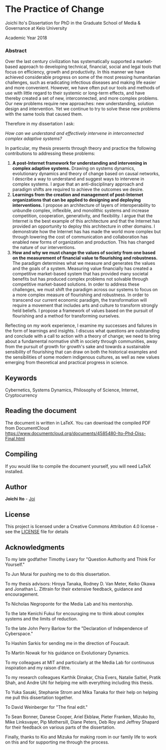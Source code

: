 # The Practice of Change

Joichi Ito's Dissertation for PhD in the Graduate School of Media & Governance at Keio University

Academic Year 2018

### Abstract

Over the last century civilization has systematically supported a market-based approach to developing technical, financial, social and legal tools that focus on efficiency, growth and productivity. In this manner we have achieved considerable progress on some of the most pressing humanitarian challenges, such as eradicating infectious diseases and making life easier and more convenient. However, we have often put our tools and methods of use with little regard to their systemic or long-term effects, and have thereby created a set of new, interconnected, and more complex problems. Our new problems require new approaches: new understanding, solution design and intervention. Yet we continue to try to solve these new problems with the same tools that caused them.

Therefore in my dissertation I ask:

*How can we understand and effectively intervene in*
*interconnected complex adaptive systems?*

In particular, my thesis presents through theory and practice the following contributions to addressing these problems:

1. **A post-Internet framework for understanding and intervening in complex adaptive systems.** Drawing on systems dynamics, evolutionary dynamics and theory of change based on causal networks, I describe a way to understand and suggest ways to intervene in complex systems. I argue that an anti-disciplinary approach and paradigm shifts are required to achieve the outcomes we desire.
2. **Learnings from the creation and management of post-Internet organizations that can be applied to designing and deploying interventions.** I propose an architecture of layers of interoperability to unbundle complex, inflexible, and monolithic systems and increase competition, cooperation, generativity, and flexibility. I argue that the Internet is the best example of this architecture and that the Internet has provided an opportunity to deploy this architecture in other domains. I demonstrate how the Internet has has made the world more complex but through lowering the cost of communication and collaboration has enabled new forms of organization and production. This has changed the nature of our interventions.
3. **How and why we must change the values of society from one based on the measurement of financial value to flourishing and robustness.** The paradigm determines what we measure and generates the values and the goals of a system. Measuring value financially has created a competitive market-based system that has provided many societal benefits but has produced complex problems not solvable through competitive market-based solutions. In order to address these challenges, we must shift the paradigm across our systems to focus on a more complex measure of flourishing and robustness. In order to transcend our current economic paradigm, the transformation will require a movement that includes arts and culture to transform strongly held beliefs. I propose a framework of values based on the pursuit of flourishing and a method for transforming ourselves.

Reflecting on my work experience, I examine my successes and failures in the form of learnings and insights. I discuss what questions are outstanding and conclude with a call to action with a theory of change; we need to bring about a fundamental normative shift in society through communities, away from the pursuit of growth for growth's sake and towards a sustainable sensibility of flourishing that can draw on both the historical examples and the sensibilities of some modern indigenous cultures, as well as new values emerging from theoretical and practical progress in science.

## Keywords

Cybernetics, Systems Dynamics, Philosophy of Science, Internet, Cryptocurrency

## Reading the document

The document is written in LaTeX. You can download the compiled PDF from DocumentCloud <https://www.documentcloud.org/documents/4585480-Ito-Phd-Diss-Final.html>
## Compiling

If you would like to compile the document yourself, you will need LaTeX installed.

## Author

**Joichi Ito** - [Joi](https://github.com/Joi)


## License

This project is licensed under a Creative Commons Attribution 4.0 license - see the [LICENSE](LICENSE) file for details

## Acknowledgments

To my late godfather Timothy Leary for "Question Authority and Think For Yourself."

To Jun Murai for pushing me to do this dissertation.

To my thesis advisors: Hiroya Tanaka, Rodney D. Van Meter, Keiko Okawa and Jonathan L. Zittrain for their extensive feedback, guidance and encouragement. 

To Nicholas Negroponte for the Media Lab and his mentorship.

To the late Kenichi Fukui for encouraging me to think about complex systems and the limits of reduction.

To the late John Perry Barlow for the "Declaration of Independence of Cyberspace."

To Hashim Sarkis for sending me in the direction of Foucault.

To Martin Nowak for his guidance on Evolutionary Dynamics.

To my colleagues at MIT and particularly at the Media Lab for continuous inspiration and my raison d'être.

To my research colleagues Karthik Dinakar, Chia Evers, Natalie Saltiel, Pratik Shah, and Andre Uhl for helping me with everything including this thesis.

To Yuka Sasaki, Stephanie Strom and Mika Tanaka for their help on helping me pull this dissertation together.

To David Weinberger for "The final edit."

To Sean Bonner, Danese Cooper, Ariel Ekblaw, Pieter Franken, Mizuko Ito, Mike Linksvayer, Pip Mothersill, Diane Peters, Deb Roy and Jeffrey Shapard for their feedback on various parts of the dissertation.

Finally, thanks to Kio and Mizuka for making room in our family life to work on this and for supporting me through the process.
